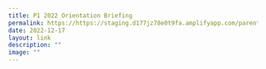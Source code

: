 ```yaml
---
title: P1 2022 Orientation Briefing
permalink: https://https://staging.d177jz78e0t9fa.amplifyapp.com/parents-and-students/Information-for-Parents/p1-orientation-briefing/
date: 2022-12-17
layout: link
description: ""
image: ""
---
```


